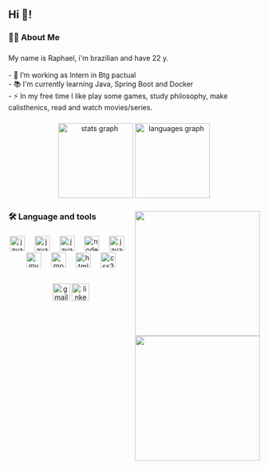 <h2 align="left">Hi 👋!</h2>

###

<h3 align="left">👩‍💻  About Me</h3>

###

<p align="left">My name is Raphael, i'm brazilian and have 22 y.<br><br>- 🔭 I’m working as Intern in Btg pactual<br>- 📚 I'm currently learning Java, Spring Boot and Docker<br>- ⚡ In my free time I like play some games, study philosophy, make calisthenics, read and watch movies/series.</p>

###

<div align="center">
  <img src="https://github-readme-stats.vercel.app/api?username=RaaphaelGomesS&show_icons=true&theme=dark#gh-dark-mode-only" height="150" alt="stats graph"  />
  <img src="https://github-readme-stats.vercel.app/api/top-langs?username=RaaphaelGomesS&locale=en&hide_title=false&layout=compact&card_width=320&langs_count=5&theme=dark&hide_border=false" height="150" alt="languages graph"  />
</div>

###

<img align="right" height="250" src="https://camo.githubusercontent.com/aafed7a0b38a1433e125d92e5bb7f39d7101ea67344e8280bee42da286f7be3c/68747470733a2f2f6d656469612e67697068792e636f6d2f6d656469612f76312e59326c6b505463354d4749334e6a457861335578656d55314f47786d6547466c597a5272626d5a7865545a345a326333625864746133703063474e736332356b626e70685a535a6c634431324d563970626e526c636d35686246396e61575a66596e6c666157516d593351395a772f7777673173755569546243593848387649412f67697068792d646f776e73697a65642d6c617267652e676966"  />

<img align="right" height="250" src="https://spotify-github-profile.vercel.app/api/view.svg?uid=raphaelg15&redirect=true][https://spotify-github-profile.vercel.app/api/view.svg?uid=raphaelg15&cover_image=true&theme=compact&show_offline=false&background_color=121212&interchange=false"/>

<h3 align="left">🛠 Language and tools</h3>

###

<div align="center">
  <img src="https://cdn.jsdelivr.net/gh/devicons/devicon/icons/java/java-original.svg" height="30" alt="java logo"  />
  <img width="12" />
  <img src="https://cdn.jsdelivr.net/gh/devicons/devicon/icons/spring/spring-original.svg" height="30" alt="javascript logo"  />
  <img width="12" />
  <img src="https://cdn.jsdelivr.net/gh/devicons/devicon/icons/javascript/javascript-original.svg" height="30" alt="javascript logo"  />
  <img width="12" />
  <img src="https://cdn.jsdelivr.net/gh/devicons/devicon/icons/nodejs/nodejs-original.svg" height="30" alt="nodejs logo"  />
  <img width="12" />
  <img src=https://cdn.jsdelivr.net/gh/devicons/devicon/icons/docker/docker-original.svg height="30" alt="javascript logo"  />
  <img width="12" />
  <img src="https://cdn.jsdelivr.net/gh/devicons/devicon/icons/mysql/mysql-original.svg" height="30" alt="mysql logo"  />
  <img width="12" />
  <img src="https://cdn.jsdelivr.net/gh/devicons/devicon/icons/mongodb/mongodb-original.svg" height="30" alt="mongodb logo"  />
  <img width="12" />
  <img src="https://cdn.jsdelivr.net/gh/devicons/devicon/icons/html5/html5-original.svg" height="30" alt="html5 logo"  />
  <img width="12" />
  <img src="https://cdn.jsdelivr.net/gh/devicons/devicon/icons/css3/css3-original.svg" height="30" alt="css3 logo"  />
</div>

##

<div align="center" >
  <a href = "mailto:raphaelgpraz20@gmail.com"><img src="https://img.shields.io/static/v1?message=Gmail&logo=gmail&label=&color=D14836&logoColor=white&labelColor=&style=for-the-badge" target="_blank" height="35" alt="gmail logo"></a>
  <a href="https://www.linkedin.com/in/raphael-gomess" target="_blank"><img src="https://img.shields.io/static/v1?message=LinkedIn&logo=linkedin&label=&color=0077B5&logoColor=white&labelColor=&style=for-the-badge" target="_blank" height="35" alt="linkedin logo"></a>
</div>
 
###



